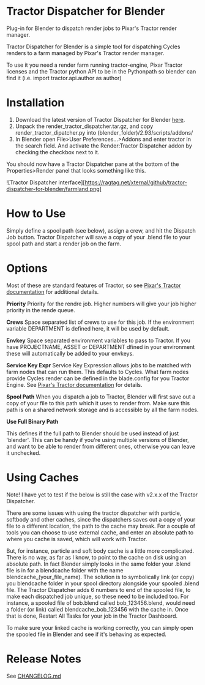 # Tractor Dispatcher for Blender
Plug-in for Blender to dispatch render jobs to Pixar's Tractor render manager.

Tractor Dispatcher for Blender is a simple tool for dispatching Cycles renders to a farm managed by Pixar's Tractor render manager.

To use it you need a render farm running tractor-engine, Pixar Tractor licenses and the Tractor python API to be in the Pythonpath so blender can find it (i.e. import tractor.api.author as author)


# Installation

  1. Download the latest version of Tractor Dispatcher for Blender [here][1].
  2. Unpack the render\_tractor\_dispatcher.tar.gz, and copy render\_tractor\_dipatcher.py into (blender_folder)/2.93/scripts/addons/
  3. In Blender open File>User Preferences...>Addons and enter tractor in the search field. And activate the Render:Tractor Dispatcher addon by checking the checkbox next to it.

You should now have a Tractor Dispatcher pane at the bottom of the Properties>Render panel that looks something like this.

![Tractor Dispatcher interface][https://ragtag.net/xternal/github/tractor-dispatcher-for-blender/farmland.png]


# How to Use

Simply define a spool path (see below), assign a crew, and hit the Dispatch Job button. Tractor Dispatcher will save a copy of your .blend file to your spool path and start a render job on the farm.

# Options

Most of these are standard features of Tractor, so see [Pixar's Tractor documentation][3] for additional details.

**Priority**
Priority for the rendre job. Higher numbers will give your job higher priority in the rende queue.

**Crews**
Space separated list of crews to use for this job. If the environment variable DEPARTMENT is defined here, it will be used by default.

**Envkey**
Space separated environment variables to pass to Tractor. If you have PROJECTNAME, ASSET or DEPARTMENT dfined in your environment these will automatically be added to your envkeys.

**Service Key Expr**
Service Key Expression allows jobs to be matched with farm nodes that can run them. This defaults to Cycles. What farm nodes provide Cycles render can be defined in the blade.config for you Tractor Engine. See [Pixar's Tractor documentation][3] for details.

**Spool Path**
When you dispatch a job to Tractor, Blender will first save out a copy of your file to this path which it uses to render from. Make sure this path is on a shared network storage and is accessible by all the farm nodes.

**Use Full Binary Path**

This defines if the full path to Blender should be used instead of just 'blender'. This can be handy if you're using multiple versions of Blender, and want to be able to render from different ones, otherwise you can leave it unchecked.

# Using Caches

Note! I have yet to test if the below is still the case with v2.x.x of the Tractor Dispatcher. 

There are some issues with using the tractor dispatcher with particle, softbody and other caches, since the dispatchers saves out a copy of your file to a different location, the path to the cache may break. For a couple of tools you can choose to use external cache, and enter an absolute path to where you cache is saved, which will work with Tractor.

But, for instance, particle and soft body cache is a little more complicated. There is no way, as far as I know, to point to the cache on disk using an absolute path. In fact Blender simply looks in the same folder your .blend file is in for a blendcache folder with the name blendcache\_(your\_file\_name). The solution is to symbolically link (or copy) you blendcache folder in your spool directory alongside your spooled .blend file. The Tractor Dispatcher adds 6 numbers to end of the spooled file, to make each dispatched job unique, so these need to be included too. For instance, a spooled file of bob.blend called bob\_123456.blend, would need a folder (or link) called blendcache\_bob\_123456 with the cache in. Once that is done, Restart All Tasks for your job in the Tractor Dashboard.

To make sure your linked cache is working correctly, you can simply open the spooled file in Blender and see if it's behaving as expected.


# Release Notes

See [CHANGELOG.md][2]

 [1]: https://github.com/ragtag/tractor-dispatcher-for-blender/releases "Download  latest Tractor Dispatcher for Blender"
 [2]: https://github.com/ragtag/tractor-dispatcher-for-blender/blob/master/CHANGELOG.md
 [3]: https://rmanwiki.pixar.com/display/TRA/Tractor+2
